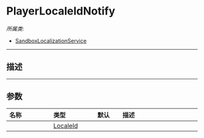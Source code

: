 # PlayerLocaleIdNotify

*所属类*:
* [SandboxLocalizationService](/Api/Classes/Other/SandboxLocalizationService.md)
------------------------------------------------------------------------------------------
## 描述



------------------------------------------------------------------------------------------
## 参数

|<div style="width:100px">名称</div>|<div style="width:100px">类型</div>|<div style="width:50px">默认</div>|<div style="width:350px">描述</div>|
|:---|:---|:---|:---|
||[LocaleId](/Api/Enums/LocaleId.md)|||
